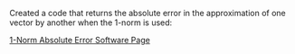 
Created a code that returns the absolute error in the approximation of one vector by another when the 1-norm is used:

[1-Norm Absolute Error Software Page](https://emilyblackb.github.io/math5610/Software_Manual/1-Normabserr)

      
